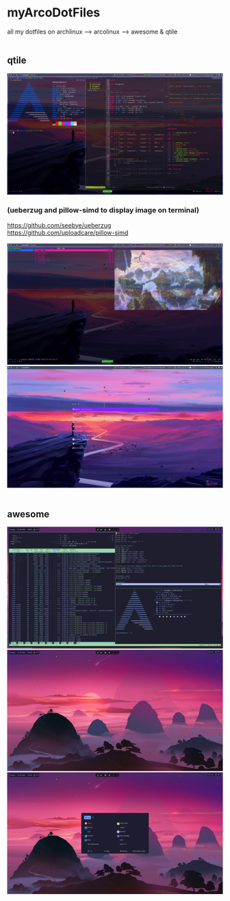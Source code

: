 # myArcoDotFiles
all my dotfiles on archlinux --> arcolinux --> awesome & qtile
<br/>
<br/>
## qtile
![qtile](.config/qtile/img/qtile1.png)
### (ueberzug and pillow-simd to display image on terminal)
https://github.com/seebye/ueberzug
<br/>https://github.com/uploadcare/pillow-simd
<br/>
<br/>
![qtile](.config/qtile/img/qtile2.png)
![qtile](.config/qtile/img/qtil3.png)
<br/>
<br/>
## awesome
![awesome](.config/Awesome/img/awesome-alacritty.png)
![awesome](.config/Awesome/img/awesome-polybar.png)
![awesome](.config/Awesome/img/awesome-rofi.png)
